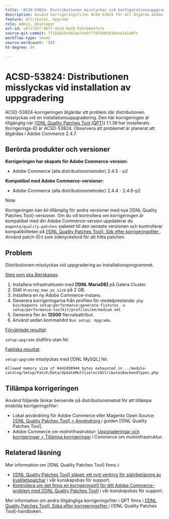 ```yaml
---
title: 'ACSD-53824: Distributionen misslyckas vid konfigurationsuppgradering'
description: Använd korrigeringsfilen ACSD-53824 för att åtgärda Adobe Commerce-problemet där distributionen misslyckas vid konfigurationsuppgradering
feature: Attributes, Upgrade
role: Admin, Developer
exl-id: a071745f-967f-42c8-9e20-52b248e4fefa
source-git-commit: 7718a835e343ae7da9ff79f690503b4ee1d140fc
workflow-type: tm+mt
source-wordcount: '325'
ht-degree: 0%

---
```


# ACSD-53824: Distributionen misslyckas vid installation av uppgradering

ACSD-53824-korrigeringen åtgärdar ett problem där distributionen misslyckas vid en installationsuppgradering. Den här korrigeringen är tillgänglig när [[!DNL Quality Patches Tool (QPT)]](/help/announcements/adobe-commerce-announcements/magento-quality-patches-released-new-tool-to-self-serve-quality-patches.md) 1.1.38 har installerats. Korrigerings-ID är ACSD-53824. Observera att problemet är planerat att åtgärdas i Adobe Commerce 2.4.7.

## Berörda produkter och versioner

**Korrigeringen har skapats för Adobe Commerce-version:**

* Adobe Commerce (alla distributionsmetoder) 2.4.5 - p2

**Kompatibel med Adobe Commerce-versioner:**

* Adobe Commerce (alla distributionsmetoder) 2.4.4 - 2.4.6-p2

>[!NOTE]
>
>Korrigeringen kan bli tillämplig för andra versioner med nya [!DNL Quality Patches Tool]-versioner. Om du vill kontrollera om korrigeringen är kompatibel med din Adobe Commerce-version uppdaterar du `magento/quality-patches`-paketet till den senaste versionen och kontrollerar kompatibiliteten på [[!DNL Quality Patches Tool]: Sök efter korrigeringsfiler ](https://experienceleague.adobe.com/tools/commerce-quality-patches/index.html). Använd patch-ID:t som söknyckelord för att hitta patchen.

## Problem

Distributionen misslyckas vid uppgradering av installationsprogrammet.

<u>Steg som ska återskapas</u>:

1. Installera infrastrukturen med **[!DNL MariaDB]** på Galera Cluster.
1. Ställ in `wsrep_max_ws_size` på *2 GB*.
1. Installera en ny Adobe Commerce-instans.
1. Generera korrigeringarna från profilen för medelprestanda:
   `php bin/magento setup:performance:generate-fixtures -s setup/performance-toolkit/profiles/ee/medium.xml`
1. Generera fler än **12000** flervalsattribut.
1. Använd sedan kommandot `Run setup: Upgrade`.

<u>Förväntade resultat</u>:

`setup:upgrade` slutförs utan fel.

<u>Faktiska resultat</u>:

`setup:upgrade` misslyckas med [!DNL MySQL] fel:

`Allowed memory size of 6442450944 bytes exhausted in ../module-catalog/Setup/Patch/Data/UpdateMultiselectAttributesBackendTypes.php`

## Tillämpa korrigeringen

Använd följande länkar beroende på distributionsmetod för att tillämpa enskilda korrigeringsfiler:

* Lokal användning för Adobe Commerce eller Magento Open Source: [[!DNL Quality Patches Tool] > Användning ](https://experienceleague.adobe.com/docs/commerce-operations/tools/quality-patches-tool/usage.html) i guiden [!DNL Quality Patches Tool].
* Adobe Commerce om molninfrastruktur: [Uppgraderingar och korrigeringar > Tillämpa korrigeringar](https://experienceleague.adobe.com/docs/commerce-cloud-service/user-guide/develop/upgrade/apply-patches.html) i Commerce om molninfrastruktur.

## Relaterad läsning

Mer information om [!DNL Quality Patches Tool] finns i:

* [[!DNL Quality Patches Tool] släppt: ett nytt verktyg för självbetjäning av kvalitetspatchar](/help/announcements/adobe-commerce-announcements/magento-quality-patches-released-new-tool-to-self-serve-quality-patches.md) i vår kunskapsbas för support.
* [Kontrollera om det finns en korrigeringsfil för ditt Adobe Commerce-problem med  [!DNL Quality Patches Tool]](/help/support-tools/patches-available-in-qpt-tool/check-patch-for-magento-issue-with-magento-quality-patches.md) i vår kunskapsbas för support.

Mer information om andra tillgängliga korrigeringsfiler i QPT finns i [[!DNL Quality Patches Tool]: Söka efter korrigeringsfiler ](https://experienceleague.adobe.com/tools/commerce-quality-patches/index.html) i [!DNL Quality Patches Tool]-handboken.
